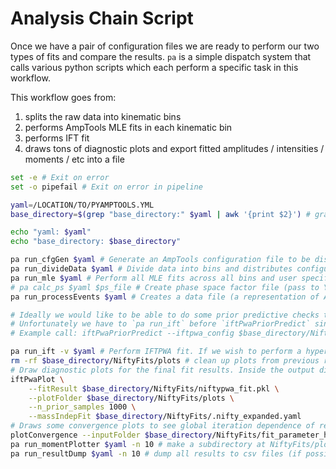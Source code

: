 # Analysis Chain Script

Once we have a pair of configuration files we are ready to perform our two types of fits and compare the results. `pa` is a simple dispatch system that calls various python scripts which each perform a specific task in this workflow.

This workflow goes from:
1. splits the raw data into kinematic bins
2. performs AmpTools MLE fits in each kinematic bin
3. performs IFT fit
4. draws tons of diagnostic plots and export fitted amplitudes / intensities / moments / etc into a file

```bash
set -e # Exit on error
set -o pipefail # Exit on error in pipeline

yaml=/LOCATION/TO/PYAMPTOOLS.YML
base_directory=$(grep "base_directory:" $yaml | awk '{print $2}') # grabs the base directory from the yaml file

echo "yaml: $yaml"
echo "base_directory: $base_directory"

pa run_cfgGen $yaml # Generate an AmpTools configuration file to be distributed 
pa run_divideData $yaml # Divide data into bins and distributes configuration files to each bin
pa run_mle $yaml # Perform all MLE fits across all bins and user specified randomly initialized fits
# pa calc_ps $yaml $ps_file # Create phase space factor file (pass to YAML field IFT_MODEL.phaseSpaceMultiplier) that multiples each partial wave (at the moment it is the barrier factor squared)
pa run_processEvents $yaml # Creates a data file (a representation of AmpVecs object in AmpTools) that GlueX iftpwa manager can use to reconstruct the likelihood for each bin

# Ideally we would like to be able to do some prior predictive checks to see what our unoptimized model looks like
# Unfortunately we have to `pa run_ift` before `iftPwaPriorPredict` since expanded yaml doesnt exist yet. This should be be fixed in the future.
# Example call: iftPwaPriorPredict --iftpwa_config $base_directory/NiftyFits/.nifty_expanded.yaml --plotFolder $base_directory/NiftyFits/prior_predictive

pa run_ift -v $yaml # Perform IFTPWA fit. If we wish to perform a hyperparameter search we can add the `--hyperopt` flag
rm -rf $base_directory/NiftyFits/plots # clean up plots from previous runs
# Draw diagnostic plots for the final fit results. Inside the output directory (see PyAmpTools YAML field: nifty.output_directory) is a diagnostics folder which draws the fit results on each global iteration
iftPwaPlot \
    --fitResult $base_directory/NiftyFits/niftypwa_fit.pkl \
    --plotFolder $base_directory/NiftyFits/plots \
    --n_prior_samples 1000 \
    --massIndepFit $base_directory/NiftyFits/.nifty_expanded.yaml
# Draws some convergence plots to see global iteration dependence of resonance parameters, distributions, etc
plotConvergence --inputFolder $base_directory/NiftyFits/fit_parameter_history --plotFolder $base_directory/NiftyFits/convergence_plots
pa run_momentPlotter $yaml -n 10 # make a subdirectory at NiftyFits/plots/moments overlaying projected moments from nifty and amptools fits
pa run_resultDump $yaml -n 10 # dump all results to csv files (if possible, it will calculate the moments also)
```